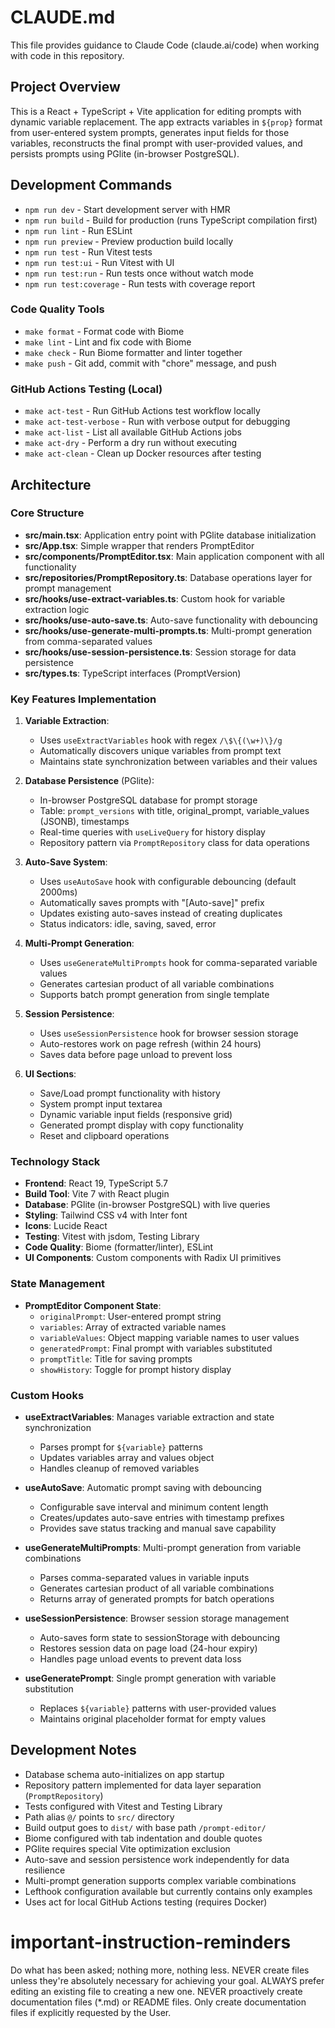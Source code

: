 # CLAUDE.md

This file provides guidance to Claude Code (claude.ai/code) when working with code in this repository.

## Project Overview

This is a React + TypeScript + Vite application for editing prompts with dynamic variable replacement. The app extracts variables in `${prop}` format from user-entered system prompts, generates input fields for those variables, reconstructs the final prompt with user-provided values, and persists prompts using PGlite (in-browser PostgreSQL).

## Development Commands

- `npm run dev` - Start development server with HMR
- `npm run build` - Build for production (runs TypeScript compilation first)
- `npm run lint` - Run ESLint
- `npm run preview` - Preview production build locally
- `npm run test` - Run Vitest tests
- `npm run test:ui` - Run Vitest with UI
- `npm run test:run` - Run tests once without watch mode
- `npm run test:coverage` - Run tests with coverage report

### Code Quality Tools
- `make format` - Format code with Biome
- `make lint` - Lint and fix code with Biome
- `make check` - Run Biome formatter and linter together
- `make push` - Git add, commit with "chore" message, and push

### GitHub Actions Testing (Local)
- `make act-test` - Run GitHub Actions test workflow locally
- `make act-test-verbose` - Run with verbose output for debugging
- `make act-list` - List all available GitHub Actions jobs
- `make act-dry` - Perform a dry run without executing
- `make act-clean` - Clean up Docker resources after testing

## Architecture

### Core Structure
- **src/main.tsx**: Application entry point with PGlite database initialization
- **src/App.tsx**: Simple wrapper that renders PromptEditor
- **src/components/PromptEditor.tsx**: Main application component with all functionality
- **src/repositories/PromptRepository.ts**: Database operations layer for prompt management
- **src/hooks/use-extract-variables.ts**: Custom hook for variable extraction logic
- **src/hooks/use-auto-save.ts**: Auto-save functionality with debouncing
- **src/hooks/use-generate-multi-prompts.ts**: Multi-prompt generation from comma-separated values
- **src/hooks/use-session-persistence.ts**: Session storage for data persistence
- **src/types.ts**: TypeScript interfaces (PromptVersion)

### Key Features Implementation

1. **Variable Extraction**: 
   - Uses `useExtractVariables` hook with regex `/\$\{(\w+)\}/g`
   - Automatically discovers unique variables from prompt text
   - Maintains state synchronization between variables and their values

2. **Database Persistence** (PGlite):
   - In-browser PostgreSQL database for prompt storage
   - Table: `prompt_versions` with title, original_prompt, variable_values (JSONB), timestamps
   - Real-time queries with `useLiveQuery` for history display
   - Repository pattern via `PromptRepository` class for data operations

3. **Auto-Save System**:
   - Uses `useAutoSave` hook with configurable debouncing (default 2000ms)
   - Automatically saves prompts with "[Auto-save]" prefix
   - Updates existing auto-saves instead of creating duplicates
   - Status indicators: idle, saving, saved, error

4. **Multi-Prompt Generation**:
   - Uses `useGenerateMultiPrompts` hook for comma-separated variable values
   - Generates cartesian product of all variable combinations
   - Supports batch prompt generation from single template

5. **Session Persistence**:
   - Uses `useSessionPersistence` hook for browser session storage
   - Auto-restores work on page refresh (within 24 hours)
   - Saves data before page unload to prevent loss

6. **UI Sections**:
   - Save/Load prompt functionality with history
   - System prompt input textarea
   - Dynamic variable input fields (responsive grid)
   - Generated prompt display with copy functionality
   - Reset and clipboard operations

### Technology Stack
- **Frontend**: React 19, TypeScript 5.7
- **Build Tool**: Vite 7 with React plugin
- **Database**: PGlite (in-browser PostgreSQL) with live queries
- **Styling**: Tailwind CSS v4 with Inter font
- **Icons**: Lucide React
- **Testing**: Vitest with jsdom, Testing Library
- **Code Quality**: Biome (formatter/linter), ESLint
- **UI Components**: Custom components with Radix UI primitives

### State Management
- **PromptEditor Component State**:
  - `originalPrompt`: User-entered prompt string
  - `variables`: Array of extracted variable names
  - `variableValues`: Object mapping variable names to user values  
  - `generatedPrompt`: Final prompt with variables substituted
  - `promptTitle`: Title for saving prompts
  - `showHistory`: Toggle for prompt history display

### Custom Hooks
- **useExtractVariables**: Manages variable extraction and state synchronization
  - Parses prompt for `${variable}` patterns
  - Updates variables array and values object
  - Handles cleanup of removed variables

- **useAutoSave**: Automatic prompt saving with debouncing
  - Configurable save interval and minimum content length
  - Creates/updates auto-save entries with timestamp prefixes
  - Provides save status tracking and manual save capability

- **useGenerateMultiPrompts**: Multi-prompt generation from variable combinations
  - Parses comma-separated values in variable inputs
  - Generates cartesian product of all variable combinations
  - Returns array of generated prompts for batch operations

- **useSessionPersistence**: Browser session storage management
  - Auto-saves form state to sessionStorage with debouncing
  - Restores session data on page load (24-hour expiry)
  - Handles page unload events to prevent data loss

- **useGeneratePrompt**: Single prompt generation with variable substitution
  - Replaces `${variable}` patterns with user-provided values
  - Maintains original placeholder format for empty values

## Development Notes

- Database schema auto-initializes on app startup
- Repository pattern implemented for data layer separation (`PromptRepository`)
- Tests configured with Vitest and Testing Library
- Path alias `@/` points to `src/` directory
- Build output goes to `dist/` with base path `/prompt-editor/`
- Biome configured with tab indentation and double quotes
- PGlite requires special Vite optimization exclusion
- Auto-save and session persistence work independently for data resilience
- Multi-prompt generation supports complex variable combinations
- Lefthook configuration available but currently contains only examples
- Uses act for local GitHub Actions testing (requires Docker)

# important-instruction-reminders
Do what has been asked; nothing more, nothing less.
NEVER create files unless they're absolutely necessary for achieving your goal.
ALWAYS prefer editing an existing file to creating a new one.
NEVER proactively create documentation files (*.md) or README files. Only create documentation files if explicitly requested by the User.